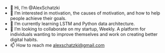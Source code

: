 - 👋 Hi, I’m @AlexSchatzki
- 👀 I’m interested in motivation, the causes of motivation, and how to help people achieve their goals.
- 🌱 I’m currently learning LSTM and Python data architecture. 
- 💞️ I’m looking to collaborate on my startup, Weekly. A platform for individuals wanting to improve themselves and work on creating better digital habits.
- 📫 How to reach me alexschatzki@gmail.com

<!---
AlexSchatzki/AlexSchatzki is a ✨ special ✨ repository because its `README.md` (this file) appears on your GitHub profile.
You can click the Preview link to take a look at your changes.
--->
